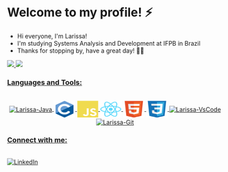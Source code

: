 # Welcome to my profile! ⚡
- Hi everyone, I'm Larissa!
- I'm studying Systems Analysis and Development at IFPB in Brazil
- Thanks for stopping by, have a great day! 👋🏻
<div>
<a href="https://github.com/lassaraiva">
<img loading="lazy" height="180em" src="https://github-readme-stats.vercel.app/api/top-langs/?username=lassaraiva&layout=compact&langs_count=7&theme=dracula"/>
<img loading="lazy" height="180em" src="https://github-readme-stats.vercel.app/api?username=lassaraiva&show_icons=true&theme=dracula&include_all_commits=true&count_private=true"/>
</div>

<h3 align="left">Languages and Tools:</h3>
<div align="center">
<div style="display: inline_block"><br>
<img align="center" alt="Larissa-Java" height="40" width="50" src="https://cdn.jsdelivr.net/gh/devicons/devicon/icons/java/java-original.svg">
<img align="center" alt="Larissa-C" height="40" width="50" src="https://github.com/devicons/devicon/blob/master/icons/c/c-original.svg">
<img align="center" alt="Larissa-Js" height="40" width="50" src="https://raw.githubusercontent.com/devicons/devicon/master/icons/javascript/javascript-plain.svg">
<img align="center" alt="Larissa-React" height="40" width="50" src="https://raw.githubusercontent.com/devicons/devicon/master/icons/react/react-original.svg">
<img align="center" alt="Larissa-HTML" height="40" width="50" src="https://raw.githubusercontent.com/devicons/devicon/master/icons/html5/html5-original.svg">
<img align="center" alt="Larissa-CSS" height="40" width="50" src="https://raw.githubusercontent.com/devicons/devicon/master/icons/css3/css3-original.svg">
<img align="center" alt="Larissa-VsCode" height="40" width="50" src="https://cdn.jsdelivr.net/gh/devicons/devicon/icons/vscode/vscode-original.svg">
<img align="center" alt="Larissa-Git" height="40" width="50" src="https://cdn.jsdelivr.net/gh/devicons/devicon/icons/git/git-original.svg">
</div>

<h3 align="left">Connect with me:</h3>
<div align="left"> <br> 
  <a href="www.linkedin.com/in/larissa-saraiva-674513307"><img src="https://user-images.githubusercontent.com/58532023/171219303-8839f911-21bf-453f-b517-9dd6ef9a873c.png" alt="LinkedIn"/></a>
